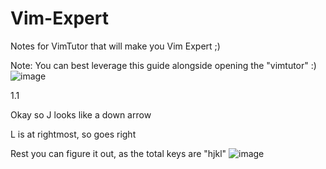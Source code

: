 # Vim-Expert
Notes for VimTutor that will make you Vim Expert ;)


Note: You can best leverage this guide alongside opening the "vimtutor" :)
![image](https://github.com/nandishofficial/Vim-Expert/assets/70503042/ae457645-5998-449f-83de-b9c173dce074)


1.1

Okay so J looks like a down arrow

L is at rightmost, so goes right

Rest you can figure it out, as the total keys are "hjkl"
![image](https://github.com/nandishofficial/Vim-Expert/assets/70503042/1b920208-67e6-4865-9331-8a5ad1a6175c)
